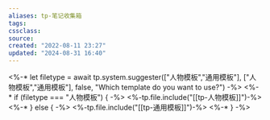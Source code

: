 ```yaml
---
aliases: tp-笔记收集箱
tags: 
cssclass:
source:
created: "2022-08-11 23:27"
updated: "2024-08-31 16:40"
---
```


<%-* let filetype = await tp.system.suggester(["人物模板","通用模板"], ["人物模板","通用模板"], false, "Which template do you want to use?") -%>
<%-* if (filetype === "人物模板") { -%>
<%-tp.file.include("[[tp-人物模板]]")-%>
<%-* } else { -%>
<%-tp.file.include("[[tp-通用模板]]")-%>
<%-* } -%>
